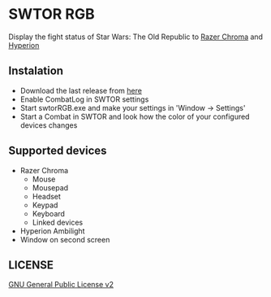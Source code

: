 # SWTOR RGB
Display the fight status of Star Wars: The Old Republic to <a href="https://www.razer.com/chroma">Razer Chroma</a> and <a href="https://hyperion-project.org">Hyperion</a>


## Instalation

- Download the last release from <a href="https://github.com/tas2580/swtorRGB/releases">here</a>
- Enable CombatLog in SWTOR settings
- Start swtorRGB.exe and make your settings in 'Window -> Settings'
- Start a Combat in SWTOR and look how the color of your configured devices changes


## Supported devices

- Razer Chroma
  - Mouse
  - Mousepad
  - Headset
  - Keypad
  - Keyboard
  - Linked devices
- Hyperion Ambilight
- Window on second screen


## LICENSE
<a href="http://opensource.org/licenses/gpl-2.0.php">GNU General Public License v2</a>
